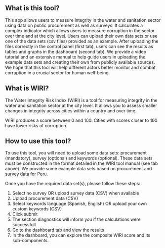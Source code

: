 ## What is this tool?

This app allows users to measure integrity in the water and sanitation sector using data on public procurement as well as surveys. It calculates a complex indicator which allows users to measure corruption in the sector over time and at the city level. Users can upload their own data sets or use one of the data sets (csv files) provided as an example. After uploading the files correctly in the control panel (first tab), users can see the results as tables and graphs in the dashboard (second tab). We provide a video tutorial and an extensive manual to help guide users in uploading the example data sets and creating their own from publicly available sources. We hope that this tool will help different actors better monitor and combat corruption in a crucial sector for human well-being.

## What is WIRI?

The Water Integrity Risk Index (WIRI) is a tool for measuring integrity in the water and sanitation sector at the city level. It allows you to assess smaller changes in integrity across cities within a country and over time.

WIRI produces a score between 0 and 100. Cities with scores closer to 100 have lower risks of corruption.

## How to use this tool?

To use this tool, you will need to upload some data sets: procurement (mandatory), survey (optional) and keywords (optional). These data sets must be constructed in the format detailed in the WIRI tool manual (see tab above). We provide some example data sets based on procurement and survey data for Peru.

Once you have the required data set(s), please follow these steps:

1. Select no survey OR upload survey data (CSV) when available
2. Upload procurement data (CSV)
3. Select keywords language (Spanish, English) OR upload your own custom keywords (CSV)
4. Click submit
5. The section diagnostics will inform you if the calculations were successfull
6. Go to the dashboard tab and view the results
7. In the dashboard, you can explore the composite WIRI score and its sub-components.
